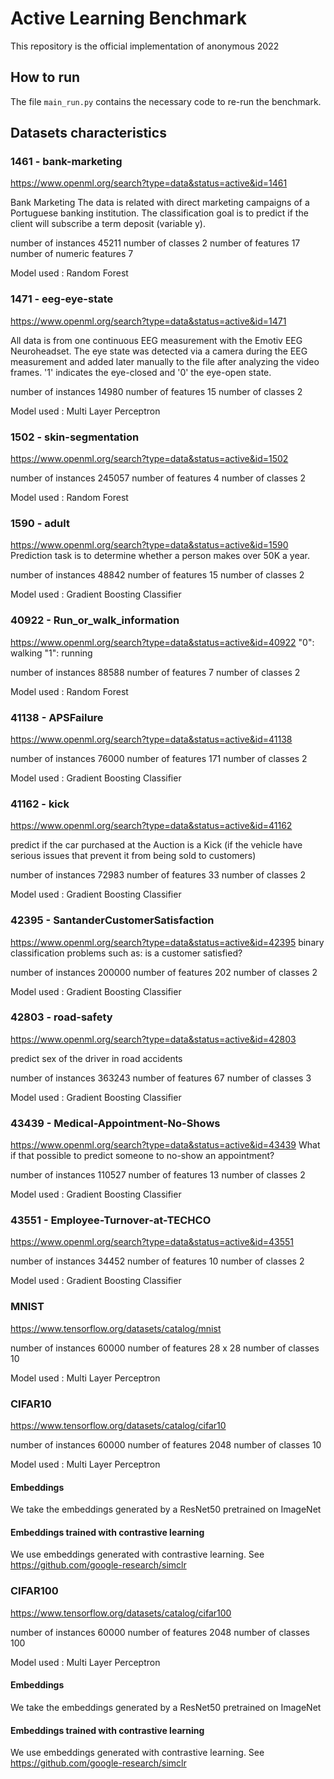# Active Learning Benchmark
This repository is the official implementation of anonymous 2022 

## How to run

The file `main_run.py` contains the necessary code to re-run the benchmark.

## Datasets characteristics

### 1461 - bank-marketing
https://www.openml.org/search?type=data&status=active&id=1461

Bank Marketing
The data is related with direct marketing campaigns of a Portuguese banking institution.
The classification goal is to predict if the client will subscribe a term deposit (variable y).

number of instances	45211
number of classes	2
number of features	17
number of numeric features	7

Model used : Random Forest

### 1471 - eeg-eye-state
https://www.openml.org/search?type=data&status=active&id=1471

All data is from one continuous EEG measurement with the Emotiv EEG Neuroheadset. 
The eye state was detected via a camera during the EEG measurement and added later manually to the file after analyzing the video frames. '1' indicates the eye-closed and '0' the eye-open state.

number of instances	14980
number of features	15
number of classes	2

Model used : Multi Layer Perceptron

### 1502 - skin-segmentation
https://www.openml.org/search?type=data&status=active&id=1502

number of instances	245057
number of features	4
number of classes	2

Model used : Random Forest

### 1590 - adult
https://www.openml.org/search?type=data&status=active&id=1590
Prediction task is to determine whether a person makes over 50K a year.

number of instances	48842
number of features	15
number of classes	2

Model used : Gradient Boosting Classifier

### 40922 - Run_or_walk_information
https://www.openml.org/search?type=data&status=active&id=40922
"0": walking "1": running

number of instances	88588
number of features	7
number of classes	2

Model used : Random Forest


### 41138 - APSFailure
https://www.openml.org/search?type=data&status=active&id=41138

number of instances	76000
number of features	171
number of classes	2

Model used : Gradient Boosting Classifier

### 41162 - kick
https://www.openml.org/search?type=data&status=active&id=41162

predict if the car purchased at the Auction is a Kick (if the vehicle have serious issues that prevent it from being sold to customers)

number of instances	72983
number of features	33
number of classes	2

Model used : Gradient Boosting Classifier

### 42395 - SantanderCustomerSatisfaction
https://www.openml.org/search?type=data&status=active&id=42395
binary classification problems such as: is a customer satisfied? 

number of instances	200000
number of features	202
number of classes	2

Model used : Gradient Boosting Classifier

### 42803 - road-safety
https://www.openml.org/search?type=data&status=active&id=42803

predict sex of the driver in road accidents

number of instances	363243
number of features	67
number of classes	3

Model used : Gradient Boosting Classifier

### 43439 - Medical-Appointment-No-Shows
https://www.openml.org/search?type=data&status=active&id=43439
What if that possible to predict someone to no-show an appointment?

number of instances	110527
number of features	13
number of classes	2

Model used : Gradient Boosting Classifier

### 43551 - Employee-Turnover-at-TECHCO
https://www.openml.org/search?type=data&status=active&id=43551

number of instances	34452
number of features	10
number of classes	2

Model used : Gradient Boosting Classifier

### MNIST
https://www.tensorflow.org/datasets/catalog/mnist

number of instances	60000
number of features	28 x 28
number of classes	10

Model used : Multi Layer Perceptron

### CIFAR10
https://www.tensorflow.org/datasets/catalog/cifar10

number of instances	60000
number of features	2048
number of classes	10

Model used : Multi Layer Perceptron

#### Embeddings

We take the embeddings generated by a ResNet50 pretrained on ImageNet

#### Embeddings trained with contrastive learning

We use embeddings generated with contrastive learning. See https://github.com/google-research/simclr

### CIFAR100
https://www.tensorflow.org/datasets/catalog/cifar100

number of instances	60000
number of features	2048
number of classes	100

Model used : Multi Layer Perceptron

#### Embeddings

We take the embeddings generated by a ResNet50 pretrained on ImageNet

#### Embeddings trained with contrastive learning

We use embeddings generated with contrastive learning. See https://github.com/google-research/simclr

